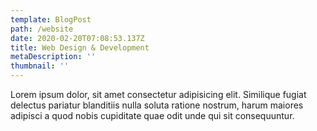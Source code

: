 ```yaml
---
template: BlogPost
path: /website
date: 2020-02-20T07:08:53.137Z
title: Web Design & Development
metaDescription: ''
thumbnail: ''
---
```


Lorem ipsum dolor, sit amet consectetur adipisicing elit. Similique fugiat delectus pariatur blanditiis nulla soluta ratione nostrum, harum maiores adipisci a quod nobis cupiditate quae odit unde qui sit consequuntur.
